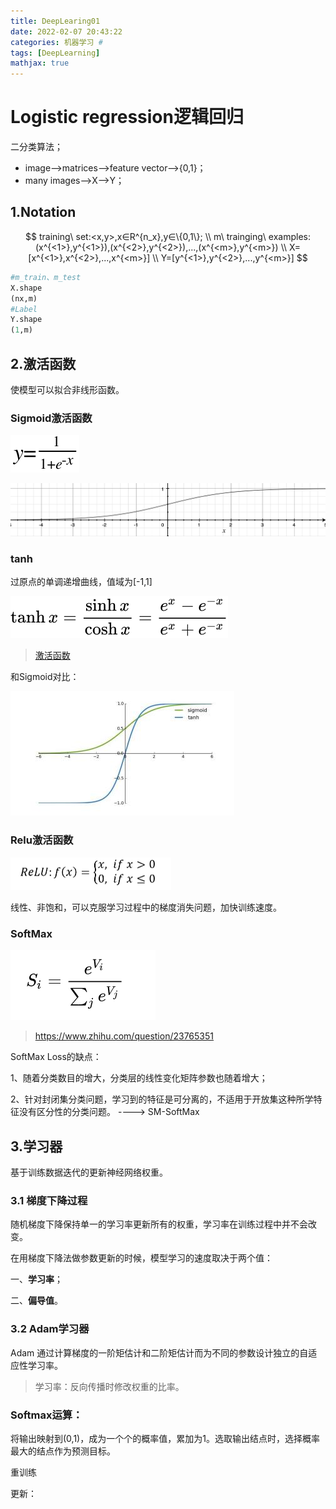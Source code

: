 ```yaml
---
title: DeepLearing01
date: 2022-02-07 20:43:22
categories: 机器学习 #
tags: [DeepLearning]
mathjax: true
---
```


# Logistic regression逻辑回归

二分类算法；

- image-->matrices-->feature vector-->{0,1}；
- many images-->X-->Y；

<!-- more -->

## 1.Notation


$$
training\ set:<x,y>,x∈R^{n_x},y∈\{0,1\};
\\
m\ trainging\ examples:(x^{<1>},y^{<1>}),(x^{<2>},y^{<2>}),...,(x^{<m>},y^{<m>})
\\
X=[x^{<1>},x^{<2>},...,x^{<m>}]
\\
Y=[y^{<1>},y^{<2>},...,y^{<m>}]
$$

```python
#m_train、m_test
X.shape
(nx,m)
#Label
Y.shape
(1,m)
```

## 2.激活函数

使模型可以拟合非线形函数。

###  Sigmoid激活函数

![image-20220208211747719](DeepLearing01/image-20220208211747719.png)

![sigmoid_demo](DeepLearing01/sigmoid_demo.png)

### **tanh**

过原点的单调递增曲线，值域为[-1,1]

![img](DeepLearing01/756575ff6707586237e253a65d751d21.svg)

> [激活函数](https://m.thepaper.cn/baijiahao_11444171)

和Sigmoid对比：

![img](DeepLearing01/445.jpg)



### Relu激活函数

<img src="DeepLearing01/image-20220311151441590.png" alt="image-20220311151441590" style="zoom:50%;" />

线性、非饱和，可以克服学习过程中的梯度消失问题，加快训练速度。

### SoftMax

![image-20220330140602341](DeepLearing01/image-20220330140602341.png)

>https://www.zhihu.com/question/23765351

SoftMax Loss的缺点：

1、随着分类数目的增大，分类层的线性变化矩阵参数也随着增大；

2、针对封闭集分类问题，学习到的特征是可分离的，不适用于开放集这种所学特征没有区分性的分类问题。   ----> SM-SoftMax

## 3.学习器

基于训练数据迭代的更新神经网络权重。

### 3.1 梯度下降过程

随机梯度下降保持单一的学习率更新所有的权重，学习率在训练过程中并不会改变。

在用梯度下降法做参数更新的时候，模型学习的速度取决于两个值：

一、**学习率**；

二、**偏导值**。







### 3.2 Adam学习器

Adam 通过计算梯度的一阶矩估计和二阶矩估计而为不同的参数设计独立的自适应性学习率。

> 学习率：反向传播时修改权重的比率。

### Softmax运算：

将输出映射到(0,1)，成为一个个的概率值，累加为1。选取输出结点时，选择概率最大的结点作为预测目标。

重训练

更新：
